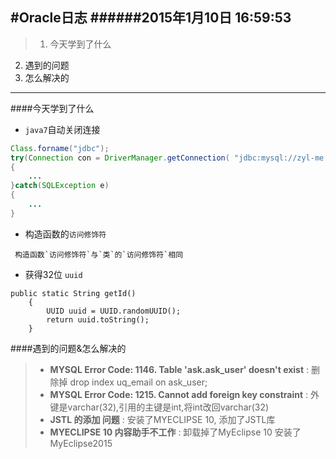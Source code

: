 #Oracle日志
######2015年1月10日 16:59:53 
------
>1. 今天学到了什么
2. 遇到的问题
3. 怎么解决的
--------

####今天学到了什么
+ `java7`自动关闭连接
```java
Class.forname("jdbc");
try(Connection con = DriverManager.getConnection( "jdbc:mysql://zyl-me.xicp.net:10000/graduationsystem", "root", ""))
{
    ...
}catch(SQLException e)
{
    ...
}
```
+ 构造函数的`访问修饰符 `
```
 构造函数`访问修饰符`与`类`的`访问修饰符`相同
```
+ 获得32位 `uuid`
```
public static String getId()
    {
        UUID uuid = UUID.randomUUID();
        return uuid.toString();
    }  
```

####遇到的问题&怎么解决的
>+ __MYSQL Error Code: 1146. Table 'ask.ask_user' doesn't exist__ : 删除掉 drop index uq_email on ask_user;
>+ __MYSQL Error Code: 1215. Cannot add foreign key constraint__ : 外键是varchar(32),引用的主键是int,将int改回varchar(32)
>+ __JSTL 的添加 问题__ : 安装了MYECLIPSE 10, 添加了JSTL库
>+ __MYECLIPSE 10 内容助手不工作__ : 卸载掉了MyEclipse 10 安装了MyEclipse2015

